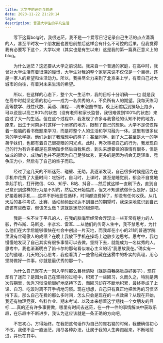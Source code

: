 ```yaml
---
title: 大学中的迷茫与前进
date: 2023-11-22 21:28:14
tags:
description: 普通大学生的平凡生活
---
```

<p style="text-indent:2em">    写下这篇bolg时，我很迷茫。我不是一个爱写日记记录自己生活的点点滴滴的人，甚至平时发一个朋友圈也要思前想后这样会有什么不可控的后果。但我觉得我有必要写下这个，大学以来（其实也是有生以来）这是我的第一篇真正意义上的blog。</p>
<p style="text-indent:2em">    为什么迷茫？这还要从大学之前说起。我来自一个普通的家庭，在高中时，我曾对大学生活有着很深的憧憬，大学生对我的整个家庭来说不仅仅是一个目标，还是一家人的希望和生活动力。所以，我拼尽全力来到了北京来上学，有着自己对大城市的向往，有着对未来生活的希望。</p>
<p style="text-indent:2em">    所以，在这样的心态下，整个大一生活中，我的目标十分明确——也
就是我在高中时就坚定着的初心——成为一名优秀的人，不负所有人的期望。我每天练习高等数学、线性代数、英语、编程……周末泡图书馆，晚上闭馆后到操场上跑步，可以说是以高三80%的状态（没有老师和家长监督，我很难做到100%的状态）来度过了大一的生活。但在这个过程中，我发现了许多与我曾经的认知不符的地方。原来，出生于河南乡村这样一个闭塞的地方，限制了自己的想象。大学不是仅仅靠着一股脑的看书做题来学习，而是将整个人的生活和学习融为一体。这里有很多优秀的学长学姐，他们达到了我理想中的样子；甚至同学、到了大二甚至是大一的学弟学妹们，也都有着自己很亮眼的闪光点。此时，再次审视自己的行为，我发现自己的行为有许多都是在原地踏步然后自我焦虑，到头来想要做的事情有很多，但是做成的很少，成功的也并不是因为自己足够优秀，更多的是因为机会无足轻重，竞争压力小，然后有了自己的空子而已。</p>
<p style="text-indent:2em">    经过了这几天的不断迷茫、碰壁、无助，我逐渐发现，自己很多时候是因为在手机中花费了大量时间：吃饭时，自习时，上课时，甚至是睡觉前，都会不自觉地拿起手机，打开微信、QQ、知乎、B站、抖音……然后就这样一直刷下去，直到自己意识到这样的行为是不对的，然后又开始焦虑，但又不知道该做什么是好，就只好接着刷手机……这样不断地恶性循环，时间都浪费掉了，却没有任何收获。从几天后的各种考试、比赛、活动频频出现达不到自己的期望时，我深深地意识到自己应该有些改变，但该怎么做？这就是迷茫的根源吧。</p>
<p style="text-indent:2em">    我是一名不甘于平凡的人，在我的脑海里经常会浮现出一些非常有魅力的人影，乔布斯、马斯克、李彦宏、雷军……从他们的传奇人生中，我不禁思考，为什么他们在大学后能够很快在社会中创出一片天地，而我却在小小的211的普通学院里没有丝毫傲人的成绩？在晚上我放下手机在操场上边散步边思考。思考中，我也慢慢地发现了自己其实有很多事情可以去做，坚持下去，就能成为一名优秀的人。思考中，我也渐渐明白了笛卡尔的那句看似唯心主义的话“我思故我在。”确实有一定的道理，几天的沉心思考，我也看清了一些曾经藏在迷雾中的朴实的真理，用心坚持做好一件事，你就是最优秀的那一个。</p>
<p style="text-indent:2em">    为什么自己就在大一刚入学时那么目标清晰（<s>就是自我感觉良好罢了</s>），现在却有了迷茫？是因为自己在坚持的过程中，积累了一些陋习，久而久之，特别是两次假期里，优秀习惯没能很好地坚持下去，而陋习却在不断地积累，最终养成了上课、自习、吃饭时离不开手机地习惯。现在想想，自己只有真正地把优秀的习惯坚持下去，那么自己花费的那么多时间，怎么只会是现在的一点效果？从现在开始，我还有物理竞赛、各科作业、期末考试、以及本来想着这学期找一个女朋友的目标……真的还有许多事要做，哪里有时间去迷茫，在一件一件的事情解决中获取乐趣，在乐趣中不断进步，我认为这应该就是一条正确的方向吧。</p>
<p style="text-indent:2em">    不忘初心，方得始终。在我把这句话作为自己的座右铭的时候，我便确信初心不改，我便不会一直迷茫，用尽各种办法，让属于我的人生奔跑起来，不断地前进，并乐在其中。</p>
